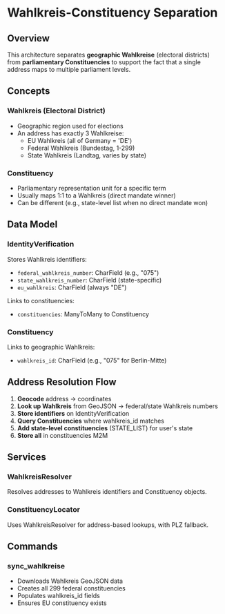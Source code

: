 # Wahlkreis-Constituency Separation

## Overview

This architecture separates **geographic Wahlkreise** (electoral districts) from **parliamentary Constituencies** to support the fact that a single address maps to multiple parliament levels.

## Concepts

### Wahlkreis (Electoral District)
- Geographic region used for elections
- An address has exactly 3 Wahlkreise:
  - EU Wahlkreis (all of Germany = 'DE')
  - Federal Wahlkreis (Bundestag, 1-299)
  - State Wahlkreis (Landtag, varies by state)

### Constituency
- Parliamentary representation unit for a specific term
- Usually maps 1:1 to a Wahlkreis (direct mandate winner)
- Can be different (e.g., state-level list when no direct mandate won)

## Data Model

### IdentityVerification
Stores Wahlkreis identifiers:
- `federal_wahlkreis_number`: CharField (e.g., "075")
- `state_wahlkreis_number`: CharField (state-specific)
- `eu_wahlkreis`: CharField (always "DE")

Links to constituencies:
- `constituencies`: ManyToMany to Constituency

### Constituency
Links to geographic Wahlkreis:
- `wahlkreis_id`: CharField (e.g., "075" for Berlin-Mitte)

## Address Resolution Flow

1. **Geocode** address → coordinates
2. **Look up Wahlkreis** from GeoJSON → federal/state Wahlkreis numbers
3. **Store identifiers** on IdentityVerification
4. **Query Constituencies** where wahlkreis_id matches
5. **Add state-level constituencies** (STATE_LIST) for user's state
6. **Store all** in constituencies M2M

## Services

### WahlkreisResolver
Resolves addresses to Wahlkreis identifiers and Constituency objects.

### ConstituencyLocator
Uses WahlkreisResolver for address-based lookups, with PLZ fallback.

## Commands

### sync_wahlkreise
- Downloads Wahlkreis GeoJSON data
- Creates all 299 federal constituencies
- Populates wahlkreis_id fields
- Ensures EU constituency exists
